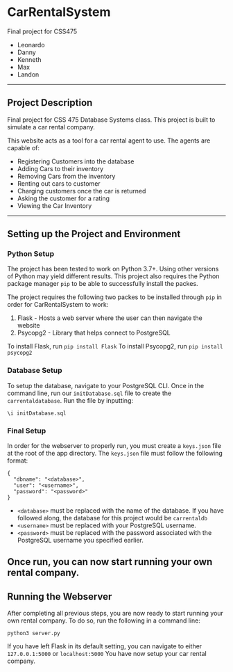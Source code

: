 # CarRentalSystem

Final project for CSS475
- Leonardo
- Danny
- Kenneth
- Max
- Landon
---
## Project Description 

Final project for CSS 475 Database Systems class. This project is built to simulate a car rental company.

This website acts as a tool for a car rental agent to use. The agents are capable of:
+ Registering Customers into the database
+ Adding Cars to their inventory
+ Removing Cars from the inventory
+ Renting out cars to customer
+ Charging customers once the car is returned
+ Asking the customer for a rating
+ Viewing the Car Inventory
---
## Setting up the Project and Environment

### Python Setup
The project has been tested to work on Python 3.7+. Using other versions of Python may yield different results.
This project also requires the Python package manager `pip` to be able to successfully install the packes.

The project requires the following two packes to be installed through `pip` in order for CarRentalSystem to work:
1. Flask - Hosts a web server where the user can then navigate the website
2. Psycopg2 - Library that helps connect to PostgreSQL

To install Flask, run `pip install Flask`
To install Psycopg2, run `pip install psycopg2` 

### Database Setup
To setup the database, navigate to your PostgreSQL CLI. Once in the command line, run our `initDatabase.sql` file to create the `carrentaldatabase`.
Run the file by inputting:
```
\i initDatabase.sql
```

### Final Setup
In order for the webserver to properly run, you must create a `keys.json` file at the root of the app directory. The `keys.json` file must follow the following format:
```
{
  "dbname": "<database>",
  "user": "<username>",
  "password": "<password>"
}
```
+ `<database>` must be replaced with the name of the database. If you have followed along, the database for this project would be `carrentaldb`
+ `<username>` must be replaced with your PostgreSQL username.
+ `<password>` must be replaced with the password associated with the PostgreSQL username you specified earlier.

Once run, you can now start running your own rental company.
---
## Running the Webserver
After completing all previous steps, you are now ready to start running your own rental company. To do so, run the following in a command line:
```
python3 server.py
```
If you have left Flask in its default setting, you can navigate to either `127.0.0.1:5000` or `localhost:5000`
You have now setup your car rental company.
